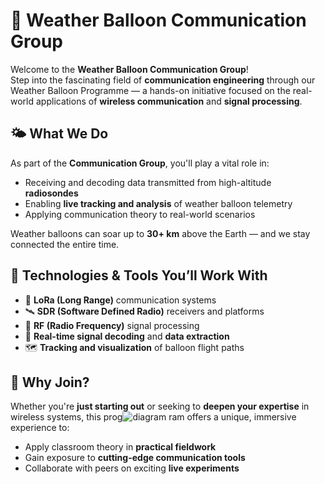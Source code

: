 # 📡 Weather Balloon Communication Group

Welcome to the **Weather Balloon Communication Group**!  
Step into the fascinating field of **communication engineering** through our Weather Balloon Programme — a hands-on initiative focused on the real-world applications of **wireless communication** and **signal processing**.

## 🌤️ What We Do

As part of the **Communication Group**, you'll play a vital role in:

- Receiving and decoding data transmitted from high-altitude **radiosondes**
- Enabling **live tracking and analysis** of weather balloon telemetry
- Applying communication theory to real-world scenarios

Weather balloons can soar up to **30+ km** above the Earth — and we stay connected the entire time.

## 🔧 Technologies & Tools You’ll Work With

- 📶 **LoRa (Long Range)** communication systems  
- 🛰️ **SDR (Software Defined Radio)** receivers and platforms  
- 📡 **RF (Radio Frequency)** signal processing  
- 🧠 **Real-time signal decoding** and **data extraction**  
- 🗺️ **Tracking and visualization** of balloon flight paths

## 🚀 Why Join?

Whether you're **just starting out** or seeking to **deepen your expertise** in wireless systems, this prog![diagram](https://github.com/user-attachments/assets/b6e1588f-3139-4146-869b-9f4e7db70827)
ram offers a unique, immersive experience to:

- Apply classroom theory in **practical fieldwork**
- Gain exposure to **cutting-edge communication tools**
- Collaborate with peers on exciting **live experiments**
